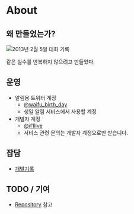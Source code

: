 # About
## 왜 만들었는가?

![2013년 2월 5일 대화 기록](/kasugano-sora-birthday-log.png)

같은 실수를 반복하지 않으려고 만들었다.

## 운영

* 알림용 트위터 계정
  * [@waifu\_birth\_day](https://twitter.com/waifu_birth_bot)
  * 생일 알림 서비스에서 사용할 계정
* 개발자 계정
  * [@if1live](https://twitter.com/if1live)
  * 서비스 관련 문의는 개발자 계정으로만 받습니다.

## 잡담
* [개발기록](/welcome/dev-history)


## TODO / 기여
* [Repository](https://github.com/if1live/happy-birthday-waifu) 참고





